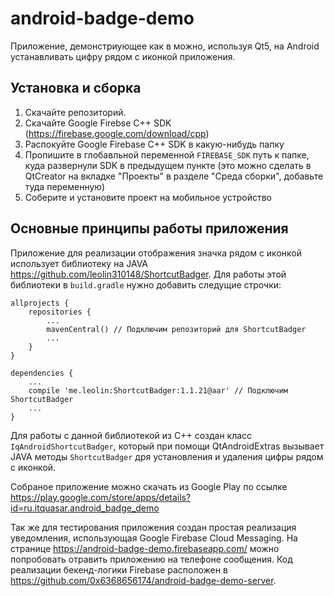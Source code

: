# android-badge-demo

Приложение, демонстриующее как в можно, используя Qt5, на Android устанавливать цифру рядом с иконкой приложения.

## Установка и сборка

1. Скачайте репозиторий.
2. Скачайте Google Firebse C++ SDK (https://firebase.google.com/download/cpp)
3. Распокуйте Google Firebase C++ SDK в какую-нибудь папку
4. Пропишите в глобавльной переменной `FIREBASE_SDK` путь к папке, куда развернули SDK в предыдущем пункте (это можно сделать
в QtCreator на вкладке "Проекты" в разделе "Среда сборки", добавьте туда переменную)
5. Соберите и установите проект на мобильное устройство

## Основные принципы работы приложения

Приложение для реализации отображения значка рядом с иконкой использует библиотеку на JAVA 
https://github.com/leolin310148/ShortcutBadger. Для работы этой библиотеки в `build.gradle` нужно добавить следущие строчки:
````
allprojects {
    repositories {
        ...
        mavenCentral() // Подключим репозиторий для ShortcutBadger
        ...
    }
}

dependencies {
    ...
    compile 'me.leolin:ShortcutBadger:1.1.21@aar' // Подключим ShortcutBadger
    ...
}
````

Для работы с данной библиотекой из C++ создан класс `IqAndroidShortcutBadger`, который при помощи QtAndroidExtras вызывает
JAVA методы `ShortcutBadger` дря установления и удаления цифры рядом с иконкой.

Собраное приложение можно скачать из Google Play по ссылке 
https://play.google.com/store/apps/details?id=ru.itquasar.android_badge_demo

Так же для тестирования приложения создан простая реализация уведомления, использующая Google Firebase Cloud Messaging.
На странице https://android-badge-demo.firebaseapp.com/ можно попробовать отравить приложению на телефоне сообщения. Код
реализации бекенд-логики Firebase расположен в https://github.com/0x6368656174/android-badge-demo-server.
